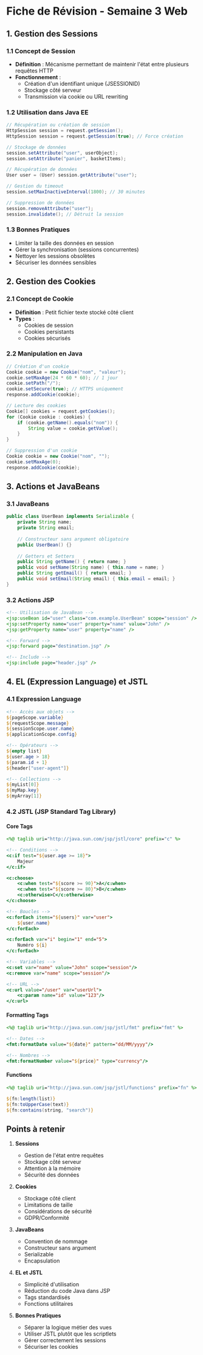 # Fiche de Révision - Semaine 3 Web

## 1. Gestion des Sessions

### 1.1 Concept de Session

- **Définition** : Mécanisme permettant de maintenir l'état entre plusieurs requêtes HTTP
- **Fonctionnement** :
  - Création d'un identifiant unique (JSESSIONID)
  - Stockage côté serveur
  - Transmission via cookie ou URL rewriting

### 1.2 Utilisation dans Java EE

```java
// Récupération ou création de session
HttpSession session = request.getSession();
HttpSession session = request.getSession(true); // Force création

// Stockage de données
session.setAttribute("user", userObject);
session.setAttribute("panier", basketItems);

// Récupération de données
User user = (User) session.getAttribute("user");

// Gestion du timeout
session.setMaxInactiveInterval(1800); // 30 minutes

// Suppression de données
session.removeAttribute("user");
session.invalidate(); // Détruit la session
```

### 1.3 Bonnes Pratiques

- Limiter la taille des données en session
- Gérer la synchronisation (sessions concurrentes)
- Nettoyer les sessions obsolètes
- Sécuriser les données sensibles

## 2. Gestion des Cookies

### 2.1 Concept de Cookie

- **Définition** : Petit fichier texte stocké côté client
- **Types** :
  - Cookies de session
  - Cookies persistants
  - Cookies sécurisés

### 2.2 Manipulation en Java

```java
// Création d'un cookie
Cookie cookie = new Cookie("nom", "valeur");
cookie.setMaxAge(24 * 60 * 60); // 1 jour
cookie.setPath("/");
cookie.setSecure(true); // HTTPS uniquement
response.addCookie(cookie);

// Lecture des cookies
Cookie[] cookies = request.getCookies();
for (Cookie cookie : cookies) {
    if (cookie.getName().equals("nom")) {
        String value = cookie.getValue();
    }
}

// Suppression d'un cookie
Cookie cookie = new Cookie("nom", "");
cookie.setMaxAge(0);
response.addCookie(cookie);
```

## 3. Actions et JavaBeans

### 3.1 JavaBeans

```java
public class UserBean implements Serializable {
    private String name;
    private String email;
    
    // Constructeur sans argument obligatoire
    public UserBean() {}
    
    // Getters et Setters
    public String getName() { return name; }
    public void setName(String name) { this.name = name; }
    public String getEmail() { return email; }
    public void setEmail(String email) { this.email = email; }
}
```

### 3.2 Actions JSP

```jsp
<!-- Utilisation de JavaBean -->
<jsp:useBean id="user" class="com.example.UserBean" scope="session" />
<jsp:setProperty name="user" property="name" value="John" />
<jsp:getProperty name="user" property="name" />

<!-- Forward -->
<jsp:forward page="destination.jsp" />

<!-- Include -->
<jsp:include page="header.jsp" />
```

## 4. EL (Expression Language) et JSTL

### 4.1 Expression Language

```jsp
<!-- Accès aux objets -->
${pageScope.variable}
${requestScope.message}
${sessionScope.user.name}
${applicationScope.config}

<!-- Opérateurs -->
${empty list}
${user.age > 18}
${param.id + 1}
${header["user-agent"]}

<!-- Collections -->
${myList[0]}
${myMap.key}
${myArray[1]}
```

### 4.2 JSTL (JSP Standard Tag Library)

#### Core Tags

```jsp
<%@ taglib uri="http://java.sun.com/jsp/jstl/core" prefix="c" %>

<!-- Conditions -->
<c:if test="${user.age >= 18}">
    Majeur
</c:if>

<c:choose>
    <c:when test="${score >= 90}">A</c:when>
    <c:when test="${score >= 80}">B</c:when>
    <c:otherwise>C</c:otherwise>
</c:choose>

<!-- Boucles -->
<c:forEach items="${users}" var="user">
    ${user.name}
</c:forEach>

<c:forEach var="i" begin="1" end="5">
    Numéro ${i}
</c:forEach>

<!-- Variables -->
<c:set var="name" value="John" scope="session"/>
<c:remove var="name" scope="session"/>

<!-- URL -->
<c:url value="/user" var="userUrl">
    <c:param name="id" value="123"/>
</c:url>
```

#### Formatting Tags

```jsp
<%@ taglib uri="http://java.sun.com/jsp/jstl/fmt" prefix="fmt" %>

<!-- Dates -->
<fmt:formatDate value="${date}" pattern="dd/MM/yyyy"/>

<!-- Nombres -->
<fmt:formatNumber value="${price}" type="currency"/>
```

#### Functions

```jsp
<%@ taglib uri="http://java.sun.com/jsp/jstl/functions" prefix="fn" %>

${fn:length(list)}
${fn:toUpperCase(text)}
${fn:contains(string, "search")}
```

## Points à retenir

1. **Sessions**
   - Gestion de l'état entre requêtes
   - Stockage côté serveur
   - Attention à la mémoire
   - Sécurité des données

2. **Cookies**
   - Stockage côté client
   - Limitations de taille
   - Considérations de sécurité
   - GDPR/Conformité

3. **JavaBeans**
   - Convention de nommage
   - Constructeur sans argument
   - Serializable
   - Encapsulation

4. **EL et JSTL**
   - Simplicité d'utilisation
   - Réduction du code Java dans JSP
   - Tags standardisés
   - Fonctions utilitaires

5. **Bonnes Pratiques**
   - Séparer la logique métier des vues
   - Utiliser JSTL plutôt que les scriptlets
   - Gérer correctement les sessions
   - Sécuriser les cookies
